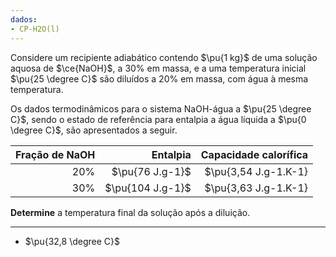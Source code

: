 ```yaml
---
dados:
- CP-H2O(l)
---
```

Considere um recipiente adiabático contendo $\pu{1 kg}$ de uma solução aquosa de $\ce{NaOH}$, a $30\%$ em massa, e a uma temperatura inicial $\pu{25 \degree C}$ são diluídos a $20\%$ em massa, com água à mesma temperatura. 

Os dados termodinâmicos para o sistema NaOH-água a $\pu{25 \degree C}$, sendo o estado de referência
para entalpia a água líquida a $\pu{0 \degree C}$, são apresentados a seguir.

|   Fração de NaOH  |      Entalpia     | Capacidade calorífica |
|------------------:|------------------:|----------------------:|
|       $20\%$      |  $\pu{76 J.g-1}$  | $\pu{3,54 J.g-1.K-1}  |
|       $30\%$      |  $\pu{104 J.g-1}$ | $\pu{3,63 J.g-1.K-1}  |

**Determine** a temperatura final da solução após a diluição.

---
- $\pu{32,8 \degree C}$
